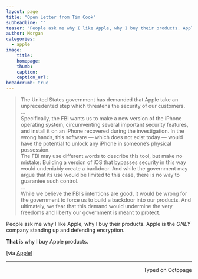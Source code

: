 ```yaml
---
layout: page
title: "Open Letter from Tim Cook"
subheadline: ""
teaser: "People ask me why I like Apple, why I buy their products. Apple is the ONLY company standing up and defending encryption."
author: Morgan
categories:
  - apple
image:
    title:
    homepage:
    thumb:
    caption:
    caption_url:
breadcrumb: true
---
```


> The United States government has demanded that Apple take an unprecedented step which threatens the security of our customers.   
...  
Specifically, the FBI wants us to make a new version of the iPhone operating system, circumventing several important security features, and install it on an iPhone recovered during the investigation. In the wrong hands, this software — which does not exist today — would have the potential to unlock any iPhone in someone’s physical possession.  
The FBI may use different words to describe this tool, but make no mistake: Building a version of iOS that bypasses security in this way would undeniably create a backdoor. And while the government may argue that its use would be limited to this case, there is no way to guarantee such control.  
...  
While we believe the FBI’s intentions are good, it would be wrong for the government to force us to build a backdoor into our products. And ultimately, we fear that this demand would undermine the very freedoms and liberty our government is meant to protect.  

People ask me why I like Apple, why I buy their products. Apple is the _ONLY_ company standing up and defending encryption.

**That** is why I buy Apple products.

[via [Apple](http://www.apple.com/customer-letter/)]

 ---
<p align="right">Typed on Octopage</p>
